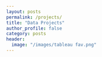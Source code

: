 ```yaml
---
layout: posts
permalink: /projects/
title: "Data Projects"
author_profile: false
category: posts
header:
  image: "/images/tableau fav.png"
---
```

